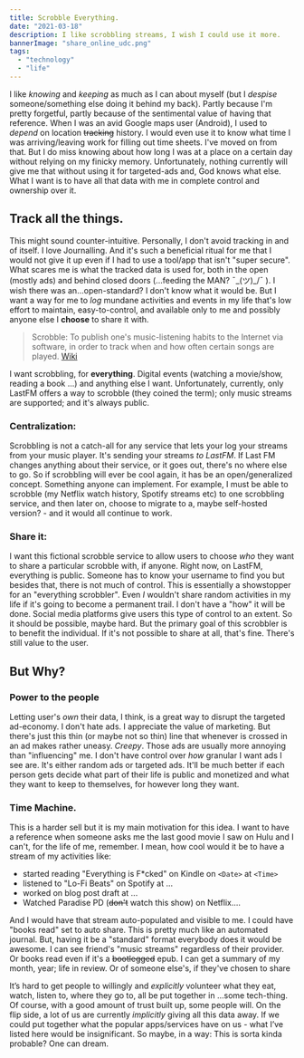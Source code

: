 ```yaml
---
title: Scrobble Everything.
date: "2021-03-18"
description: I like scrobbling streams, I wish I could use it more.
bannerImage: "share_online_udc.png"
tags:
  - "technology"
  - "life"
---
```


I like *knowing* and *keeping* as much as I can about myself (but I *despise* someone/something else doing it behind my back). Partly because I'm pretty forgetful, partly because of the sentimental value of having that reference. When I was an avid Google maps user (Android), I used to *depend* on location ~~tracking~~ history. I would even use it to know what time I was arriving/leaving work for filling out time sheets. I've moved on from that. But I do miss knowing about how long I was at a place on a certain day without relying on my finicky memory. Unfortunately, nothing currently will give me that without using it for targeted-ads and, God knows what else. What I want is to have all that data with me in complete control and ownership over it.

## Track all the things.
This might sound counter-intuitive. Personally, I don't avoid tracking in and of itself. I love Journalling. And it's such a beneficial ritual for me that I would not give it up even if I had to use a tool/app that isn't "super secure". What scares me is what the tracked data is used for, both in the open (mostly ads) and behind closed doors (...feeding the MAN? ¯\_(ツ)_/¯ ). I wish there was an...open-standard? I don't know what it would be. But I want a way for me to *log* mundane activities and events in my life that's low effort to maintain, easy-to-control, and available only to me and possibly anyone else I **choose** to share it with.

> Scrobble: To publish one's music-listening habits to the Internet via software, in order to track when and how often certain songs are played. [Wiki](https://en.wiktionary.org/wiki/scrobble)

I want scrobbling, for **everything**. Digital events (watching a movie/show, reading a book ...) and anything else I want. Unfortunately, currently, only LastFM offers a way to scrobble (they coined the term); only music streams are supported; and it's always public. 

### Centralization: 
Scrobbling is not a catch-all for any service that lets your log your streams from your music player. It's sending your streams *to LastFM*. If Last FM changes anything about their service, or it goes out, there's no where else to go. So if scrobbling will ever be cool again, it has be an open/generalized concept. Something anyone can implement. For example, I must be able to scrobble (my Netflix watch history, Spotify streams etc) to one scrobbling service, and then later on, choose to migrate to a, maybe self-hosted version? - and it would all continue to work.

### Share it: 
I want this fictional scrobble service to allow users to choose *who* they want to share a particular scrobble with, if anyone. Right now, on LastFM, everything is public. Someone has to know your username to find you but besides that, there is not much of control. This is essentially a showstopper for an "everything scrobbler". Even *I* wouldn't share random activities in my life if it's going to become a permanent trail. I don't have a "how" it will be done.  Social media platforms give users this type of control to an extent. So it should be possible, maybe hard. But the primary goal of this scrobbler is to benefit the individual. If it's not possible to share at all, that's fine. There's still value to the user.

## But Why?

### Power to the people
Letting user's *own* their data, I think, is a great way to disrupt the targeted ad-economy. I don't hate ads. I appreciate the value of marketing. But there's just this thin (or maybe not so thin) line that whenever is crossed in an ad makes rather uneasy. *Creepy*. Those ads are usually more annoying than "influencing" me. I don't have control over *how* granular I want ads I see are. It's either random ads or targeted ads. It'll be much better if each person gets decide what part of their life is public and monetized and what they want to keep to themselves, for however long they want.

### Time Machine. 
This is a harder sell but it is my main motivation for this idea. I want to have a reference when someone asks me the last good movie I saw on Hulu and I can't, for the life of me, remember.
I mean, how cool would it be to have a stream of my activities like:
- started reading "Everything is F*cked" on Kindle on `<Date>` at `<Time>`
- listened to "Lo-Fi Beats" on Spotify at ...
- worked on blog post draft at ...
- Watched Paradise PD (~~don't~~ watch this show) on Netflix....

And I would have that stream auto-populated and visible to me. I could have "books read" set to auto share. This is pretty much like an automated journal. But, having it be a "standard" format everybody does it would be awesome. I can see friend's "music streams" regardless of their provider. Or books read even if it's a ~~bootlegged~~ epub. I can get a summary of my month, year; life in review. Or of someone else's, if they've chosen to share

It’s hard to get people to willingly and *explicitly* volunteer what they eat, watch, listen to, where they go to, all be put together in …some tech-thing. Of course, with a good amount of trust built up, some people will. On the flip side, a lot of us are currently *implicitly* giving all this data away. If we could put together what the popular apps/services have on us - what I’ve listed here would be insignificant. So maybe, in a way: This is sorta kinda probable? One can dream. 



